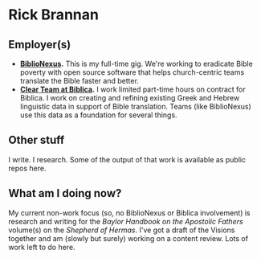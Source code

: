 # Rick Brannan

## Employer(s)

* **[BiblioNexus](https://biblionexus.org).** This is my full-time gig. We're working to eradicate Bible poverty with open source software that helps church-centric teams translate the Bible faster and better.
* **[Clear Team at Biblica](https://clear.bible).** I work limited part-time hours on contract for Biblica. I work on creating and refining existing Greek and Hebrew linguistic data in support of Bible translation. Teams (like BiblioNexus) use this data as a foundation for several things.

## Other stuff

I write. I research. Some of the output of that work is available as public repos here.

## What am I doing now?

My current non-work focus (so, no BiblioNexus or Biblica involvement) is research and writing for the _Baylor Handbook on the Apostolic Fathers_ volume(s) on the _Shepherd of Hermas_. I've got a draft of the Visions together and am (slowly but surely) working on a content review. Lots of work left to do here.

